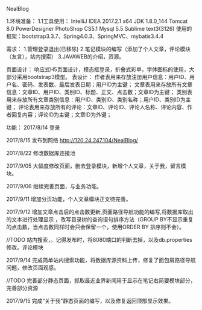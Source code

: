 NealBlog

1.环境准备：
1.1工具使用：
IntelliJ IDEA 2017.2.1 x64
JDK 1.8.0_144
Tomcat 8.0
PowerDesigner
PhotoShop CS5.1
Mysql 5.5 
Sublime text3(3126)
使用的框架：bootstrap3.3.7、Spring4.0.3、SpringMVC、mybatis3.4.4

需求：
1.管理登录退出(已移除)
2.笔记模块的编写（添加了个人文章，评论模块（友言），站内搜索）
3.JAVAWEB的介绍，资源。

页面设计：
响应式H5页面设计，模态框登录，折叠式彩单，字体图标的使用，大部分采用bootstrap3模型。
表设计：
作者表用来存放注册用户信息：用户ID、用户名、密码、发表数、最后发表日期；用户ID为主键；
文章表用来存放所有文章信息：文章ID、用户ID、类别ID、标题、正文、点击数；文章ID为主键；
类别表用来存放所有文章类别信息：用户ID、类别ID、类别名称；用户ID、类别ID为主键；
评论表用来存放所有的评论：文章ID、评论ID、评论人名称、评论内容、作者回复内容；评论ID为主键；文章ID为外键；

功能：
2017/8/14
登录

2017/8/15
发布到网络
http://120.24.247.104/NealBlog/

2017/8/22
修改数据库连接池

2017/9/05
大幅度修改页面，删去登录模块，新增个人文章，关于我，留言模块。

2017/9/06
继续完善页面，与业务功能。

2017/9/11
增加分页功能，个人文章模块正文待完善。

2017/9/12
增加文章点击后的点击数更新,页面路径导航功能的编写,将数据库取出的文本进行处理显示
，改写目录树的查询语句排序方法（GROUP BY不显示重复的点击数，当点击数同样时会只会保留一个，使用ORDER BY 排序则不会）。

//TODO 站内搜索，。记得发布时，将8080端口的判断去掉，以及db.properties修改。评论模块

2017/9/14
完成简单站内搜索功能，将数据库源资料上传，修复了面包屑路径导航问题，修改页面观感。

//TODO 完善部分静态页面，抓取最近业界新闻用于显示在笔记右简要模块部分，完善部分资源

2017/9/15
完成“关于我”静态页面的编写，以及修复返回顶部显示效果。